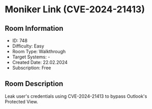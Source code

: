 ﻿# Moniker Link (CVE-2024-21413)

## Room Information
- ID: 748
- Difficulty: Easy
- Room Type: Walkthrough
- Target Systems: -
- Created Date: 22.02.2024
- Subscription: Free

## Room Description
Leak user's credentials using CVE-2024-21413 to bypass Outlook's Protected View.
